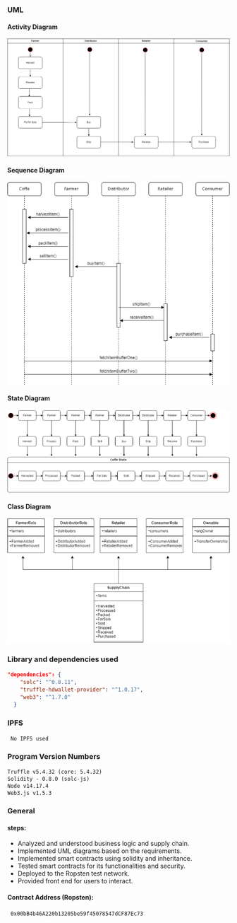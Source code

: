 ### UML

#### Activity Diagram

![](./uml/activity.png)



#### Sequence Diagram

![](./uml/sequence.png)



#### State Diagram

![](./uml/state.png)



#### Class Diagram

![](./uml/class.png)



### Library and dependencies used

```json
"dependencies": {
    "solc": "^0.8.11",
    "truffle-hdwallet-provider": "^1.0.17",
    "web3": "^1.7.0"
  }
```

### IPFS

` No IPFS used`

### Program Version Numbers

```ABAP
Truffle v5.4.32 (core: 5.4.32)
Solidity - 0.8.0 (solc-js)
Node v14.17.4
Web3.js v1.5.3
```

### General

#### steps:

- Analyzed and understood business logic and supply chain.
- Implemented UML diagrams based on the requirements.
- Implemented smart contracts using solidity and inheritance.
- Tested smart contracts for its functionalities and security.
- Deployed to the Ropsten test network.
- Provided front end for users to interact.

#### Contract Address (Ropsten):

` 0x00bB4b46A220b13205be59f45078547dCF87Ec73`
